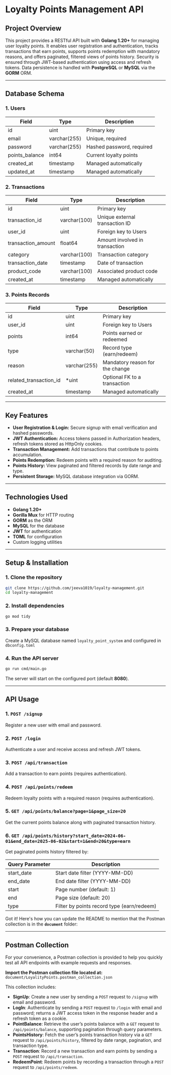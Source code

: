 # Loyalty Points Management API

## Project Overview

This project provides a RESTful API built with **Golang 1.20+** for managing user loyalty points. It enables user registration and authentication, tracks transactions that earn points, supports points redemption with mandatory reasons, and offers paginated, filtered views of points history. Security is ensured through JWT-based authentication using access and refresh tokens. Data persistence is handled with **PostgreSQL** or **MySQL** via the **GORM** ORM.

---

## Database Schema

### 1. Users

| Field           | Type         | Description               |
| --------------- | ------------ | ------------------------- |
| id              | uint         | Primary key               |
| email           | varchar(255) | Unique, required          |
| password        | varchar(255) | Hashed password, required |
| points\_balance | int64        | Current loyalty points    |
| created\_at     | timestamp    | Managed automatically     |
| updated\_at     | timestamp    | Managed automatically     |

### 2. Transactions

| Field               | Type         | Description                    |
| ------------------- | ------------ | ------------------------------ |
| id                  | uint         | Primary key                    |
| transaction\_id     | varchar(100) | Unique external transaction ID |
| user\_id            | uint         | Foreign key to Users           |
| transaction\_amount | float64      | Amount involved in transaction |
| category            | varchar(100) | Transaction category           |
| transaction\_date   | timestamp    | Date of transaction            |
| product\_code       | varchar(100) | Associated product code        |
| created\_at         | timestamp    | Managed automatically          |

### 3. Points Records

| Field                    | Type         | Description                     |
| ------------------------ | ------------ | ------------------------------- |
| id                       | uint         | Primary key                     |
| user\_id                 | uint         | Foreign key to Users            |
| points                   | int64        | Points earned or redeemed       |
| type                     | varchar(50)  | Record type (earn/redeem)       |
| reason                   | varchar(255) | Mandatory reason for the change |
| related\_transaction\_id | \*uint       | Optional FK to a transaction    |
| created\_at              | timestamp    | Managed automatically           |

---

## Key Features

* **User Registration & Login:** Secure signup with email verification and hashed passwords.
* **JWT Authentication:** Access tokens passed in Authorization headers, refresh tokens stored as HttpOnly cookies.
* **Transaction Management:** Add transactions that contribute to points accumulation.
* **Points Redemption:** Redeem points with a required reason for auditing.
* **Points History:** View paginated and filtered records by date range and type.
* **Persistent Storage:** MySQL database integration via GORM.

---

## Technologies Used

* **Golang 1.20+**
* **Gorilla Mux** for HTTP routing
* **GORM** as the ORM
* **MySQL** for the database
* **JWT** for authentication
* **TOML** for configuration
* Custom logging utilities

---

## Setup & Installation

### 1. Clone the repository

```bash
git clone https://github.com/jeeva1019/loyalty-management.git
cd loyalty-management
```

### 2. Install dependencies

```bash
go mod tidy
```

### 3. Prepare your database

Create a MySQL database named `loyalty_point_system` and configured in `dbconfig.toml`

### 4. Run the API server

```bash
go run cmd/main.go
```

The server will start on the configured port (default **8080**).

---

## API Usage

### 1. `POST /signup`

Register a new user with email and password.

### 2. `POST /login`

Authenticate a user and receive access and refresh JWT tokens.

### 3. `POST /api/transaction`

Add a transaction to earn points (requires authentication).

### 4. `POST /api/points/redeem`

Redeem loyalty points with a required reason (requires authentication).

### 5. `GET /api/points/balance?page=1&page_size=20`

Get the current points balance along with paginated transaction history.

### 6. `GET /api/points/history?start_date=2024-06-01&end_date=2025-06-02&start=1&end=20&type=earn`

Get paginated points history filtered by:

| Query Parameter | Description                                |
| --------------- | ------------------------------------------ |
| start\_date     | Start date filter (YYYY-MM-DD)             |
| end\_date       | End date filter (YYYY-MM-DD)               |
| start           | Page number (default: 1)                   |
| end             | Page size (default: 20)                    |
| type            | Filter by points record type (earn/redeem) |

Got it! Here's how you can update the README to mention that the Postman collection is in the **`document`** folder:

---

## Postman Collection

For your convenience, a Postman collection is provided to help you quickly test all API endpoints with example requests and responses.

**Import the Postman collection file located at:**
`document/LoyalityPoints.postman_collection.json`

This collection includes:

* **SignUp**: Create a new user by sending a `POST` request to `/signup` with email and password.
* **LogIn**: Authenticate by sending a `POST` request to `/login` with email and password; returns a JWT access token in the response header and a refresh token as a cookie.
* **PointBalance**: Retrieve the user’s points balance with a `GET` request to `/api/points/balance`, supporting pagination through query parameters.
* **PointsHistory**: Fetch the user’s points transaction history via a `GET` request to `/api/points/history`, filtered by date range, pagination, and transaction type.
* **Transaction**: Record a new transaction and earn points by sending a `POST` request to `/api/transaction`.
* **RedeemPoint**: Redeem points by recording a transaction through a `POST` request to `/api/points/redeem`.
